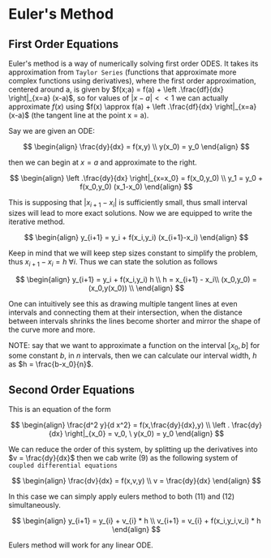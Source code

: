 # Euler's Method

## First Order Equations

Euler's method is a way of numerically solving first order ODES. It takes its approximation from `Taylor Series` (functions that approximate more complex functions using derivatives), where the first order approximation, centered around a, is given by $f(x;a) = f(a) + \left .\frac{df}{dx} \right|_{x=a} (x-a)$, so for values of $|x-a| << 1$ we can actually approximate $f(x)$ using $f(x) \approx f(a) + \left .\frac{df}{dx} \right|_{x=a} (x-a)$ (the tangent line at the point x = a).

Say we are given an ODE:

$$
\begin{align}
\frac{dy}{dx} = f(x,y) \\
y(x_0) = y_0
\end{align}
$$

then we can begin at $x = a$ and approximate to the right.

$$
\begin{align}
\left .\frac{dy}{dx} \right|_{x=x_0} = f(x_0,y_0) \\
y_1 = y_0 + f(x_0,y_0) (x_1-x_0)
\end{align}
$$

This is supposing that $|x_{i+1} - x_i|$ is sufficiently small, thus small interval sizes will lead to more exact solutions. Now we are equipped to write the iterative method.

$$
\begin{align}
y_{i+1} = y_i + f(x_i,y_i) (x_{i+1}-x_i)
\end{align}
$$

Keep in mind that we will keep step sizes constant to simplify the problem, thus $x_{i+1} - x_i = h \ \forall i$. Thus we can state the solution as follows

$$
\begin{align}
y_{i+1} = y_i + f(x_i,y_i) h \\
h = x_{i+1} - x_i\\
(x_0,y_0) = (x_0,y(x_0)) \\
\end{align}
$$

One can intuitively see this as drawing multiple tangent lines at even intervals and connecting them at their intersection, when the distance between intervals shrinks the lines become shorter and mirror the shape of the curve more and more.

NOTE: say that we want to approximate a function on the interval $[x_0,b]$ for some constant $b$, in $n$ intervals, then we can calculate our interval width, $h$ as $h = \frac{b-x_0}{n}$.

## Second Order Equations

This is an equation of the form

$$
\begin{align}
\frac{d^2 y}{d x^2} = f(x,\frac{dy}{dx},y) \\
\left . \frac{dy}{dx} \right|_{x_0} = v_0, \ y(x_0) = y_0
\end{align}
$$

We can reduce the order of this system, by splitting up the derivatives into $v = \frac{dy}{dx}$ then we cab write $(9)$ as the following system of `coupled differential equations`

$$
\begin{align}
\frac{dv}{dx} = f(x,v,y) \\
v = \frac{dy}{dx}
\end{align}
$$

In this case we can simply apply eulers method to both $(11)$ and $(12)$ simultaneously.

$$
\begin{align}
y_{i+1} = y_{i} + v_{i} * h \\
v_{i+1} = v_{i} + f(x_i,y_i,v_i) * h
\end{align}
$$

Eulers method will work for any linear ODE.
